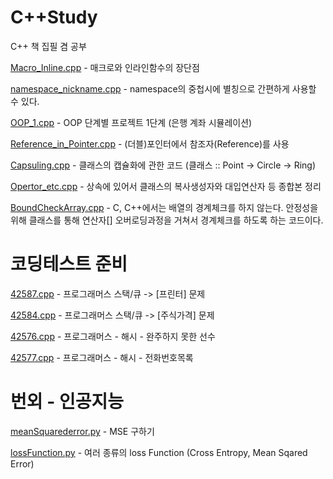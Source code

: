 # C++Study
C++ 책 집필 겸 공부

[Macro_Inline.cpp](https://github.com/KwonHyeonSu/C-Study/blob/main/Macro_Inline.cpp) - 매크로와 인라인함수의 장단점

[namespace_nickname.cpp](https://github.com/KwonHyeonSu/C-Study/blob/main/namespace_nickname.cpp) - namespace의 중첩시에 별칭으로 간편하게 사용할 수 있다.

[OOP_1.cpp](https://github.com/KwonHyeonSu/Cplusplus_Study/blob/main/OOP_1.cpp) - OOP 단계별 프로젝트 1단계 (은행 계좌 시뮬레이션)

[Reference_in_Pointer.cpp](https://github.com/KwonHyeonSu/Cplusplus_Study/blob/main/Reference_in_Pointer.cpp) - (더블)포인터에서 참조자(Reference)를 사용

[Capsuling.cpp](https://github.com/KwonHyeonSu/Cplusplus_Study/blob/main/Capsuling.cpp) - 클래스의 캡슐화에 관한 코드 (클래스 :: Point -> Circle -> Ring)

[Opertor_etc.cpp](https://github.com/KwonHyeonSu/Cplusplus_Study/blob/main/Opertor_etc.cpp) - 상속에 있어서 클래스의 복사생성자와 대입연산자 등 종합본 정리

[BoundCheckArray.cpp](https://github.com/KwonHyeonSu/Cplusplus_Study/blob/main/BoundCheckArray.cpp) - C, C++에서는 배열의 경계체크를 하지 않는다. 안정성을 위해 클래스를 통해 연산자[] 오버로딩과정을 거쳐서 경계체크를 하도록 하는 코드이다.

# 코딩테스트 준비

[42587.cpp](https://github.com/KwonHyeonSu/Cplusplus_Study/blob/main/42587.cpp) - 프로그래머스 스택/큐 -> [프린터] 문제

[42584.cpp](https://github.com/KwonHyeonSu/Cplusplus_Study/commit/5bc20f67cffb87b0ec22559eb68360566897cb3f) - 프로그래머스 스택/큐 -> [주식가격] 문제

[42576.cpp](https://github.com/KwonHyeonSu/Cplusplus_Study/commit/a35f1bbf7cb8d8a5267ac798b71d36d4d2587b57) - 프로그래머스 - 해시 - 완주하지 못한 선수

[42577.cpp](https://github.com/KwonHyeonSu/Cplusplus_Study/commit/7e49821abead45165d9ab4bd05e2695a73241edf) - 프로그래머스 - 해시 - 전화번호목록


# 번외 - 인공지능

[meanSquarederror.py](https://github.com/KwonHyeonSu/Cplusplus_Study/blob/main/mean_Sqared_error.py) - MSE 구하기

[lossFunction.py](https://github.com/KwonHyeonSu/Cplusplus_Study/blob/main/lossFunction.py) - 여러 종류의 loss Function (Cross Entropy, Mean Sqared Error)

